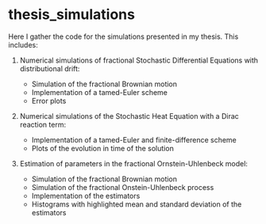 # thesis_simulations
Here I gather the code for the simulations presented in my thesis. This includes:

1) Numerical simulations of fractional Stochastic Differential Equations with distributional drift:
      - Simulation of the fractional Brownian motion
      - Implementation of a tamed-Euler scheme
      - Error plots

3) Numerical simulations of the Stochastic Heat Equation with a Dirac reaction term:
      - Implementation of a tamed-Euler and finite-difference scheme
      - Plots of the evolution in time of the solution

5) Estimation of parameters in the fractional Ornstein-Uhlenbeck model:
      - Simulation of the fractional Brownian motion
      - Simulation of the fractional Onstein-Uhlenbeck process
      - Implementation of the estimators
      - Histograms with highlighted mean and standard deviation of the estimators
  

